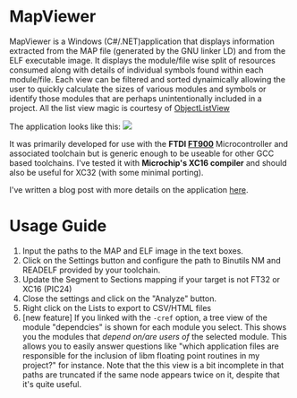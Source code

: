 # MapViewer
MapViewer is a Windows (C#/.NET)application that displays information extracted from the MAP file (generated by the GNU linker LD) and from the ELF executable image. It displays the module/file wise split of resources consumed along with details of individual symbols found within each module/file. Each view can be filtered and sorted dynaimically allowing the user to quickly calculate the sizes of various modules and symbols or identify those modules that are perhaps unintentionally included in a project. All the list view magic is courtesy of [ObjectListView](http://objectlistview.sourceforge.net/cs/index.html)

The application looks like this:
![](http://imgur.com/8u7qsK7.png)

It was primarily developed for use with the **FTDI [FT900](http://www.ftdichip.com/MCU.html)** Microcontroller and associated toolchain but is generic enough to be useable for other GCC based toolchains. I've tested it with **Microchip's XC16 compiler** and should also be useful for XC32 (with some minimal porting).

I've written a blog post with more details on the application [here](http://www.embeddedrelated.com/showarticle/900.php).

# Usage Guide
1. Input the paths to the MAP and ELF image in the text boxes.
2. Click on the Settings button and configure the path to Binutils NM and READELF provided by your toolchain.
3. Update the Segment to Sections mapping if your target is not FT32 or XC16 (PIC24)
4. Close the settings and click on the "Analyze" button. 
5. Right click on the Lists to export to CSV/HTML files
6. [new feature] If you linked with the `-cref` option, a tree view of the module "dependcies" is shown for each module you select. 
This shows you the modules that *depend on/are users of* the selected module. This allows you to easily answer questions like "which application files are responsible for the inclusion of libm floating point routines in my project?" for instance. Note that the this view is a bit incomplete in that paths are truncated if the same node appears twice on it, despite that it's quite useful.

